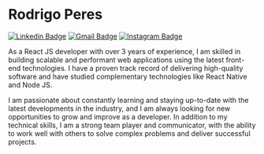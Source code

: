 # Rodrigo Peres

[![Linkedin Badge](https://img.shields.io/badge/-Rodrigo%20Peres-00875f?style=flat-square&logo=Linkedin&logoColor=white&link=https://www.linkedin.com/in/roperes98/)](https://www.linkedin.com/in/roperes98/) 
[![Gmail Badge](https://img.shields.io/badge/-roperes98@gmail.com-00875f?style=flat-square&logo=Gmail&logoColor=white&link=mailto:roperes98@gmail.com)](mailto:diego.schell.f@gmail.com)
[![Instagram Badge](https://img.shields.io/badge/-@rodrigo.svg-00875f?style=flat-square&labelColor=00875f&logo=instagram&logoColor=white&link=https://www.instagram.com/rodrigo.svg)](https://www.instagram.com/rodrigo.svg) 

As a React JS developer with over 3 years of experience, I am skilled in building scalable and performant web applications using the latest front-end technologies. I have a proven track record of delivering high-quality software and have studied complementary technologies like React Native and Node JS. 

I am passionate about constantly learning and staying up-to-date with the latest developments in the industry, and I am always looking for new opportunities to grow and improve as a developer. In addition to my technical skills, I am a strong team player and communicator, with the ability to work well with others to solve complex problems and deliver successful projects.
